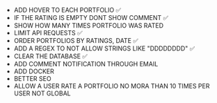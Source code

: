 - ADD HOVER TO EACH PORTFOLIO ✅
- IF THE RATING IS EMPTY DONT SHOW COMMENT ✅
- SHOW HOW MANY TIMES PORTFOLIO WAS RATED
- LIMIT API REQUESTS ✅
- ORDER PORTFOLIOS BY RATINGS, DATE ✅
- ADD A REGEX TO NOT ALLOW STRINGS LIKE "DDDDDDDD" ✅
- CLEAR THE DATABASE ✅
- ADD COMMENT NOTIFICATION THROUGH EMAIL
- ADD DOCKER
- BETTER SEO
- ALLOW A USER RATE A PORTFOLIO NO MORA THAN 10 TIMES PER USER NOT GLOBAL
